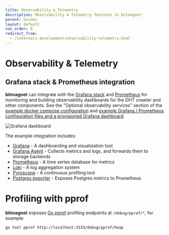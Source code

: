 ```yaml
---
title: Observability & Telemetry
description: Observability & Telemetry features in bitmagnet
parent: Guides
layout: default
nav_order: 9
redirect_from:
  - /internals-development/observability-telemetry.html
---
```


# Observability & Telemetry

## Grafana stack & Prometheus integration

**bitmagnet** can integrate with the [Grafana stack](https://grafana.com/) and [Prometheus](https://prometheus.io/) for monitoring and building observability dashboards for the DHT crawler and other components. See the "Optional observability services" section of the [example docker compose configuration](https://github.com/bitmagnet-io/bitmagnet/blob/main/docker-compose.yml) and [example Grafana / Prometheus configuration files and a provisioned Grafana dashboard](https://github.com/bitmagnet-io/bitmagnet/tree/main/observability).

![Grafana dashboard](/assets/images/grafana-1.png)

The example integration includes:

- [Grafana](https://grafana.com/oss/grafana/) - A dashboarding and visualization tool
- [Grafana Agent](https://grafana.com/oss/agent/) - Collects metrics and logs, and forwards them to storage backends
- [Prometheus](https://prometheus.io/) - A time series database for metrics
- [Loki](https://grafana.com/oss/loki/) - A log aggregation system
- [Pyroscope](https://pyroscope.io/) - A continuous profiling tool
- [Postgres exporter](https://github.com/prometheus-community/postgres_exporter) - Exposes Postgres metrics to Prometheus

# Profiling with pprof

**bitmagnet** exposes [Go pprof](https://golang.org/pkg/net/http/pprof/) profiling endpoints at `/debug/pprof/*`, for example:

```sh
go tool pprof http://localhost:3333/debug/pprof/heap
```
